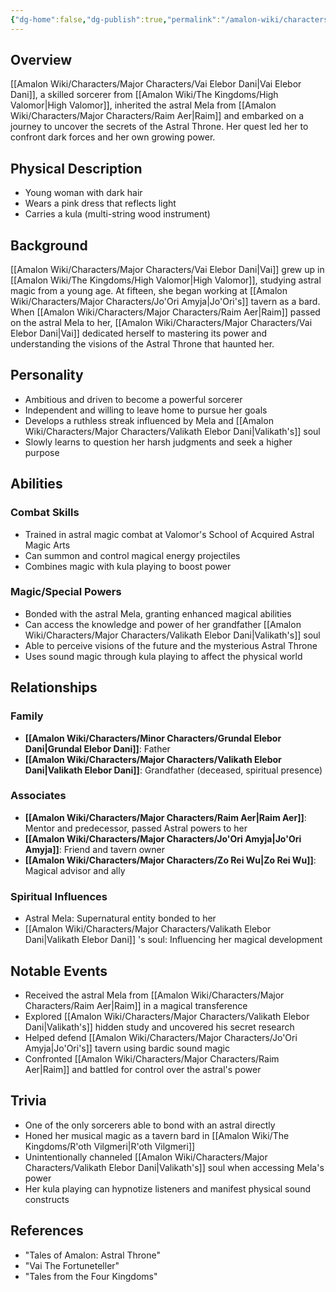 ```yaml
---
{"dg-home":false,"dg-publish":true,"permalink":"/amalon-wiki/characters/major-characters/vai-elebor-dani/","dgPassFrontmatter":true,"noteIcon":""}
---
```


## Overview
[[Amalon Wiki/Characters/Major Characters/Vai Elebor Dani\|Vai Elebor Dani]], a skilled sorcerer from [[Amalon Wiki/The Kingdoms/High Valomor\|High Valomor]], inherited the astral Mela from [[Amalon Wiki/Characters/Major Characters/Raim Aer\|Raim]] and embarked on a journey to uncover the secrets of the Astral Throne. Her quest led her to confront dark forces and her own growing power.

## Physical Description
- Young woman with dark hair
- Wears a pink dress that reflects light 
- Carries a kula (multi-string wood instrument)

## Background
[[Amalon Wiki/Characters/Major Characters/Vai Elebor Dani\|Vai]] grew up in [[Amalon Wiki/The Kingdoms/High Valomor\|High Valomor]], studying astral magic from a young age. At fifteen, she began working at [[Amalon Wiki/Characters/Major Characters/Jo'Ori Amyja\|Jo'Ori's]] tavern as a bard. When [[Amalon Wiki/Characters/Major Characters/Raim Aer\|Raim]] passed on the astral Mela to her, [[Amalon Wiki/Characters/Major Characters/Vai Elebor Dani\|Vai]] dedicated herself to mastering its power and understanding the visions of the Astral Throne that haunted her.

## Personality 
- Ambitious and driven to become a powerful sorcerer
- Independent and willing to leave home to pursue her goals
- Develops a ruthless streak influenced by Mela and [[Amalon Wiki/Characters/Major Characters/Valikath Elebor Dani\|Valikath's]] soul
- Slowly learns to question her harsh judgments and seek a higher purpose

## Abilities
### Combat Skills
- Trained in astral magic combat at Valomor's School of Acquired Astral Magic Arts
- Can summon and control magical energy projectiles
- Combines magic with kula playing to boost power

### Magic/Special Powers
- Bonded with the astral Mela, granting enhanced magical abilities
- Can access the knowledge and power of her grandfather [[Amalon Wiki/Characters/Major Characters/Valikath Elebor Dani\|Valikath's]] soul 
- Able to perceive visions of the future and the mysterious Astral Throne
- Uses sound magic through kula playing to affect the physical world

## Relationships
### Family
- **[[Amalon Wiki/Characters/Minor Characters/Grundal Elebor Dani\|Grundal Elebor Dani]]**: Father
- **[[Amalon Wiki/Characters/Major Characters/Valikath Elebor Dani\|Valikath Elebor Dani]]**: Grandfather (deceased, spiritual presence)

### Associates
- **[[Amalon Wiki/Characters/Major Characters/Raim Aer\|Raim Aer]]**: Mentor and predecessor, passed Astral powers to her
- **[[Amalon Wiki/Characters/Major Characters/Jo'Ori Amyja\|Jo'Ori Amyja]]**: Friend and tavern owner
- **[[Amalon Wiki/Characters/Major Characters/Zo Rei Wu\|Zo Rei Wu]]**: Magical advisor and ally

### Spiritual Influences
- Astral Mela: Supernatural entity bonded to her
- [[Amalon Wiki/Characters/Major Characters/Valikath Elebor Dani\|Valikath Elebor Dani]] 's soul: Influencing her magical development

## Notable Events
- Received the astral Mela from [[Amalon Wiki/Characters/Major Characters/Raim Aer\|Raim]] in a magical transference 
- Explored [[Amalon Wiki/Characters/Major Characters/Valikath Elebor Dani\|Valikath's]] hidden study and uncovered his secret research
- Helped defend [[Amalon Wiki/Characters/Major Characters/Jo'Ori Amyja\|Jo'Ori's]] tavern using bardic sound magic
- Confronted [[Amalon Wiki/Characters/Major Characters/Raim Aer\|Raim]] and battled for control over the astral's power

## Trivia
- One of the only sorcerers able to bond with an astral directly
- Honed her musical magic as a tavern bard in [[Amalon Wiki/The Kingdoms/R'oth Vilgmeri\|R'oth Vilgmeri]]  
- Unintentionally channeled [[Amalon Wiki/Characters/Major Characters/Valikath Elebor Dani\|Valikath's]] soul when accessing Mela's power
- Her kula playing can hypnotize listeners and manifest physical sound constructs

## References
- "Tales of Amalon: Astral Throne"
- "Vai The Fortuneteller"  
- "Tales from the Four Kingdoms"